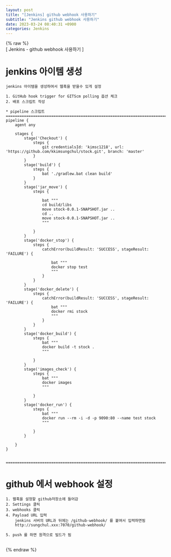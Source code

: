 ```yaml
---  
layout: post  
title: "[Jenkins] github webhook 사용하기"  
subtitle: "Jenkins github webhook 사용하기"  
date: 2023-03-24 08:40:31 +0900  
categories: Jenkins  
---  
```

{% raw %}  
[ Jenkins - github webhook 사용하기 ]  
  
  
  
# jenkins 아이템 생성  
	jenkins 아이템을 생성하여서 웹훅을 받을수 있게 설정  
  
	1. GitHub hook trigger for GITScm polling 옵션 체크  
	2. 배포 스크립트 작성  
  
	* pipeline 스크립트  
	======================================================================================================  
	pipeline {  
		agent any  
  
		stages {  
			stage('Checkout') {  
				steps {  
					git credentialsId: 'kimsc1218', url: 'https://github.com/kkimsungchul/stock.git', branch: 'master'  
				}  
			}	  
			stage('build') {  
				steps {  
					bat './gradlew.bat clean build'  
				}  
			}  
			stage('jar_move') {  
				steps {  
  
					bat """  
					cd build/libs   
					move stock-0.0.1-SNAPSHOT.jar ..  
					cd ..  
					move stock-0.0.1-SNAPSHOT.jar ..  
					"""  
					  
				}  
			}  
			stage('docker_stop') {  
				steps {  
					catchError(buildResult: 'SUCCESS', stageResult: 'FAILURE') {  
  
						bat """  
						docker stop test  
						"""  
					}					  
				}  
			}  
			stage('docker_delete') {  
				steps {  
					catchError(buildResult: 'SUCCESS', stageResult: 'FAILURE') {  
						bat """  
						docker rmi stock  
						"""  
					}	  
				}  
			}  
			stage('docker_build') {  
				steps {  
					bat """  
					docker build -t stock .  
					"""  
					  
				}  
			}  
			stage('images_check') {  
				steps {  
					bat """  
					docker images  
					"""  
					  
				}  
			}	  
			stage('docker_run') {  
				steps {  
					bat """  
					docker run --rm -i -d -p 9090:80 --name test stock  
					"""  
					  
				}  
			}				  
			  
		}  
	}  
  
  
	======================================================================================================  
  
# github 에서 webhook 설정  
	1. 웹훅을 설정할 github저장소에 들어감  
	2. Settings 클릭  
	3. webhooks 클릭  
	4. Payload URL 입력  
		jenkins 서버의 URL과 뒤에는 /github-webhook/ 를 붙여서 입력하면됨  
		http://sungchul.xxx:7070/github-webhook/  
  
	5. push 를 하면 원격으로 빌드가 됨  
  
	  
                                                                                                                                                                                                                                                                                                                                                                                                                                                                                                                                                                                                                                                                                                                                                                                                                                                                                                                                                                                                                                                                                                                                                                                                                                                                                                                                                                                                                                                                                                                                                                                                                                                                                                                                                                                                                                                                                                                                                                                                                                                                                                                       
{% endraw %}